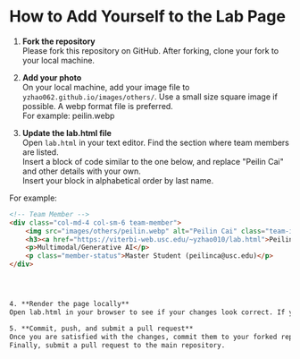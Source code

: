# How to Add Yourself to the Lab Page

1. **Fork the repository**  
   Please fork this repository on GitHub. After forking, clone your fork to your local machine.

2. **Add your photo**  
   On your local machine, add your image file to `yzhao062.github.io/images/others/`. Use a small size square image if possible. A webp format file is preferred.  
   For example: peilin.webp

3. **Update the lab.html file**  
Open `lab.html` in your text editor. Find the section where team members are listed.  
Insert a block of code similar to the one below, and replace "Peilin Cai" and other details with your own.  
Insert your block in alphabetical order by last name.

For example:  
```html
<!-- Team Member -->
<div class="col-md-4 col-sm-6 team-member">
    <img src="images/others/peilin.webp" alt="Peilin Cai" class="team-img">
    <h3><a href="https://viterbi-web.usc.edu/~yzhao010/lab.html">Peilin Cai</a></h3>
    <p>Multimodal/Generative AI</p>
    <p class="member-status">Master Student (peilinca@usc.edu)</p>
</div>




4. **Render the page locally**
Open lab.html in your browser to see if your changes look correct. If you want to run a local server, try PyCharm

5. **Commit, push, and submit a pull request**
Once you are satisfied with the changes, commit them to your forked repository and push.
Finally, submit a pull request to the main repository.
